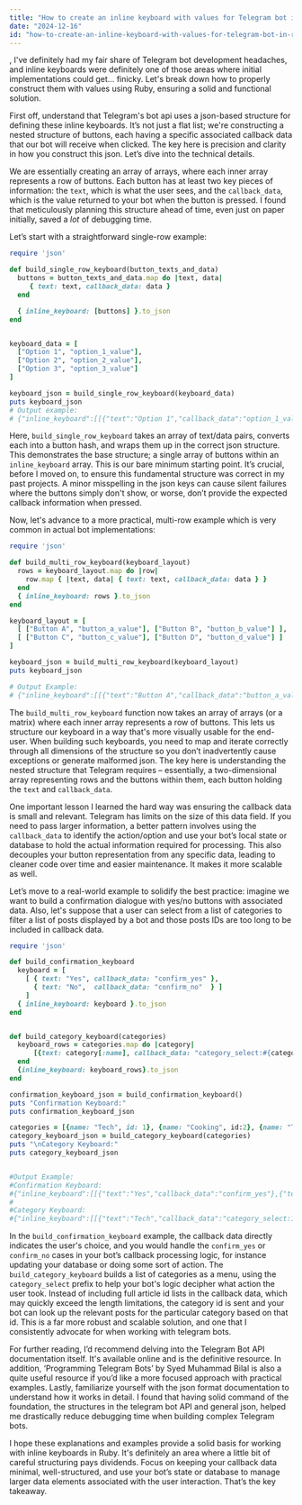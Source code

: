 ```yaml
---
title: "How to create an inline keyboard with values for Telegram bot in Ruby?"
date: "2024-12-16"
id: "how-to-create-an-inline-keyboard-with-values-for-telegram-bot-in-ruby"
---
```


,  I've definitely had my fair share of Telegram bot development headaches, and inline keyboards were definitely one of those areas where initial implementations could get… finicky. Let's break down how to properly construct them with values using Ruby, ensuring a solid and functional solution.

First off, understand that Telegram's bot api uses a json-based structure for defining these inline keyboards. It’s not just a flat list; we're constructing a nested structure of buttons, each having a specific associated callback data that our bot will receive when clicked. The key here is precision and clarity in how you construct this json. Let’s dive into the technical details.

We are essentially creating an array of arrays, where each inner array represents a row of buttons. Each button has at least two key pieces of information: the `text`, which is what the user sees, and the `callback_data`, which is the value returned to your bot when the button is pressed. I found that meticulously planning this structure ahead of time, even just on paper initially, saved a *lot* of debugging time.

Let’s start with a straightforward single-row example:

```ruby
require 'json'

def build_single_row_keyboard(button_texts_and_data)
  buttons = button_texts_and_data.map do |text, data|
     { text: text, callback_data: data }
  end

  { inline_keyboard: [buttons] }.to_json
end


keyboard_data = [
  ["Option 1", "option_1_value"],
  ["Option 2", "option_2_value"],
  ["Option 3", "option_3_value"]
]

keyboard_json = build_single_row_keyboard(keyboard_data)
puts keyboard_json
# Output example:
# {"inline_keyboard":[[{"text":"Option 1","callback_data":"option_1_value"},{"text":"Option 2","callback_data":"option_2_value"},{"text":"Option 3","callback_data":"option_3_value"}]]}

```

Here, `build_single_row_keyboard` takes an array of text/data pairs, converts each into a button hash, and wraps them up in the correct json structure. This demonstrates the base structure; a single array of buttons within an `inline_keyboard` array. This is our bare minimum starting point. It’s crucial, before I moved on, to ensure this fundamental structure was correct in my past projects. A minor misspelling in the json keys can cause silent failures where the buttons simply don't show, or worse, don’t provide the expected callback information when pressed.

Now, let's advance to a more practical, multi-row example which is very common in actual bot implementations:

```ruby
require 'json'

def build_multi_row_keyboard(keyboard_layout)
  rows = keyboard_layout.map do |row|
    row.map { |text, data| { text: text, callback_data: data } }
  end
  { inline_keyboard: rows }.to_json
end

keyboard_layout = [
  [ ["Button A", "button_a_value"], ["Button B", "button_b_value"] ],
  [ ["Button C", "button_c_value"], ["Button D", "button_d_value"] ]
]

keyboard_json = build_multi_row_keyboard(keyboard_layout)
puts keyboard_json

# Output Example:
# {"inline_keyboard":[[{"text":"Button A","callback_data":"button_a_value"},{"text":"Button B","callback_data":"button_b_value"}],[{"text":"Button C","callback_data":"button_c_value"},{"text":"Button D","callback_data":"button_d_value"}]]}
```

The `build_multi_row_keyboard` function now takes an array of arrays (or a matrix) where each inner array represents a row of buttons. This lets us structure our keyboard in a way that's more visually usable for the end-user. When building such keyboards, you need to map and iterate correctly through all dimensions of the structure so you don’t inadvertently cause exceptions or generate malformed json. The key here is understanding the nested structure that Telegram requires – essentially, a two-dimensional array representing rows and the buttons within them, each button holding the `text` and `callback_data`.

One important lesson I learned the hard way was ensuring the callback data is small and relevant. Telegram has limits on the size of this data field. If you need to pass larger information, a better pattern involves using the `callback_data` to identify the action/option and use your bot’s local state or database to hold the actual information required for processing. This also decouples your button representation from any specific data, leading to cleaner code over time and easier maintenance. It makes it more scalable as well.

Let’s move to a real-world example to solidify the best practice: imagine we want to build a confirmation dialogue with yes/no buttons with associated data. Also, let's suppose that a user can select from a list of categories to filter a list of posts displayed by a bot and those posts IDs are too long to be included in callback data.

```ruby
require 'json'

def build_confirmation_keyboard
  keyboard = [
    [ { text: "Yes", callback_data: "confirm_yes" },
      { text: "No",  callback_data: "confirm_no"  } ]
    ]
  { inline_keyboard: keyboard }.to_json
end


def build_category_keyboard(categories)
  keyboard_rows = categories.map do |category|
      [{text: category[:name], callback_data: "category_select:#{category[:id]}"}]
  end
  {inline_keyboard: keyboard_rows}.to_json
end

confirmation_keyboard_json = build_confirmation_keyboard()
puts "Confirmation Keyboard:"
puts confirmation_keyboard_json

categories = [{name: "Tech", id: 1}, {name: "Cooking", id:2}, {name: "Travel", id: 3}]
category_keyboard_json = build_category_keyboard(categories)
puts "\nCategory Keyboard:"
puts category_keyboard_json


#Output Example:
#Confirmation Keyboard:
#{"inline_keyboard":[[{"text":"Yes","callback_data":"confirm_yes"},{"text":"No","callback_data":"confirm_no"}]]}
#
#Category Keyboard:
#{"inline_keyboard":[[{"text":"Tech","callback_data":"category_select:1"}],[{"text":"Cooking","callback_data":"category_select:2"}],[{"text":"Travel","callback_data":"category_select:3"}]]}
```

In the `build_confirmation_keyboard` example, the callback data directly indicates the user's choice, and you would handle the `confirm_yes` or `confirm_no` cases in your bot’s callback processing logic, for instance updating your database or doing some sort of action. The `build_category_keyboard` builds a list of categories as a menu, using the `category_select` prefix to help your bot's logic decipher what action the user took. Instead of including full article id lists in the callback data, which may quickly exceed the length limitations, the category id is sent and your bot can look up the relevant posts for the particular category based on that id. This is a far more robust and scalable solution, and one that I consistently advocate for when working with telegram bots.

For further reading, I’d recommend delving into the Telegram Bot API documentation itself. It's available online and is the definitive resource. In addition, ‘Programming Telegram Bots’ by Syed Muhammad Bilal is also a quite useful resource if you’d like a more focused approach with practical examples. Lastly, familiarize yourself with the json format documentation to understand how it works in detail. I found that having solid command of the foundation, the structures in the telegram bot API and general json, helped me drastically reduce debugging time when building complex Telegram bots.

I hope these explanations and examples provide a solid basis for working with inline keyboards in Ruby. It's definitely an area where a little bit of careful structuring pays dividends. Focus on keeping your callback data minimal, well-structured, and use your bot’s state or database to manage larger data elements associated with the user interaction. That’s the key takeaway.
